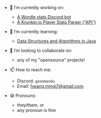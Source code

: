 - 🔭 I’m currently working on:
    - [A Wordle stats Discord bot](https://github.com/goonmandu/WordleStatsBot)
    - [A Krunker.io Player Stats Parser ("API")](https://github.com/goonmandu/KrunkerAPI)

- 🌱 I’m currently learning:
    - [Data Structures and Algorithms in Java](https://github.com/goonmandu/sbu_fall2023_cse214)

- 👯 I’m looking to collaborate on:
    - any of my "opensource" projects!

- 📫 How to reach me:
    - Discord: `goonmandu`
    - Email: hwang.mingi7@gmail.com

- 😄 Pronouns:
    - they/them, or
    - any pronoun is fine
